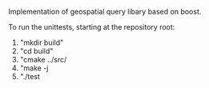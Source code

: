 Implementation of geospatial query libary based on boost.

To run the unittests, starting at the repository root:
1) "mkdir build"
2) "cd build"
3) "cmake ../src/
4) "make -j
5) "./test